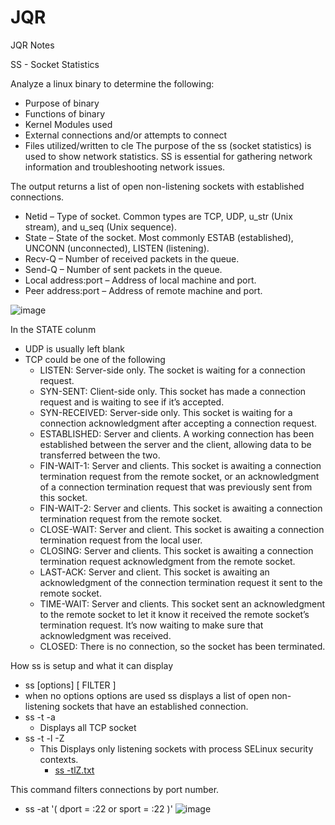 # JQR
JQR Notes 

SS - Socket Statistics

Analyze a linux binary to determine the following:
  - Purpose of binary 
  - Functions of binary
  - Kernel Modules used
  - External connections and/or attempts to connect
  - Files utilized/written to
cle
The purpose of the ss (socket statistics) is used to show network statistics.
SS is essential for gathering network information and troubleshooting network issues.

The output returns a list of open non-listening sockets with established connections.
  - Netid – Type of socket. Common types are TCP, UDP, u_str (Unix stream), and u_seq (Unix sequence).
  - State – State of the socket. Most commonly ESTAB (established), UNCONN (unconnected), LISTEN (listening).
  - Recv-Q – Number of received packets in the queue.
  - Send-Q – Number of sent packets in the queue.
  - Local address:port – Address of local machine and port.
  - Peer address:port – Address of remote machine and port.


![image](https://user-images.githubusercontent.com/105453604/176179741-f733eba3-1c54-4a77-ae0e-c211892ff53e.png)

In the STATE colunm
  - UDP is usually left blank
  - TCP could be one of the following
    - LISTEN: Server-side only. The socket is waiting for a connection request.
    - SYN-SENT: Client-side only. This socket has made a connection request and is waiting to see if it’s accepted.
    - SYN-RECEIVED: Server-side only. This socket is waiting for a connection acknowledgment after accepting a connection request.
    - ESTABLISHED: Server and clients. A working connection has been established between the server and the client, allowing data to be transferred between the two.
    - FIN-WAIT-1: Server and clients. This socket is awaiting a connection termination request from the remote socket, or an acknowledgment of a connection termination request that was previously sent from this socket.
    - FIN-WAIT-2: Server and clients. This socket is awaiting a connection termination request from the remote socket.
    - CLOSE-WAIT: Server and client. This socket is awaiting a connection termination request from the local user.
    - CLOSING: Server and clients. This socket is awaiting a connection termination request acknowledgment from the remote socket.
    - LAST-ACK: Server and client. This socket is awaiting an acknowledgment of the connection termination request it sent to the remote socket.
    - TIME-WAIT: Server and clients. This socket sent an acknowledgment to the remote socket to let it know it received the remote socket’s termination request. It’s now waiting to make sure that acknowledgment was received.
    - CLOSED: There is no connection, so the socket has been terminated.
    

How ss is setup and what it can display
  - ss [options] [ FILTER ]
  - when no options options are used ss displays a list of open non-listening sockets that have an established connection.
  - ss -t -a 
    - Displays all TCP socket
  - ss -t -l -Z
    - This Displays only listening sockets with process SELinux security contexts.
      - [ss -tlZ.txt](https://github.com/PigPotato100/JQR/files/9001366/ss.-tlZ.txt)
      
This command filters connections by port number.
  - ss -at '( dport = :22 or sport = :22 )'
    ![image](https://user-images.githubusercontent.com/105453604/176196760-d6ddc9ac-2140-4664-aa1e-4fef887d6605.png)
    



